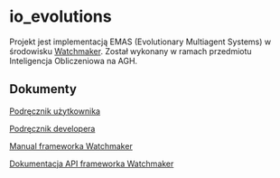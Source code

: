 # io_evolutions

Projekt jest implementacją EMAS (Evolutionary Multiagent Systems) w środowisku 
[Watchmaker](http://http://www.watchmaker.uncommons.org/). Został wykonany w ramach przedmiotu Inteligencja Obliczeniowa 
na AGH. 

## Dokumenty
[Podręcznik użytkownika](https://github.com/DcortezMeleth/io_evolutions/wiki/Podr%C4%99cznik-u%C5%BCytkownika)

[Podręcznik developera](https://github.com/DcortezMeleth/io_evolutions/wiki/Podr%C4%99cznik-developera)

[Manual frameworka Watchmaker](http://watchmaker.uncommons.org/manual/index.html)

[Dokumentacja API frameworka Watchmaker](http://watchmaker.uncommons.org/api/index.html)
